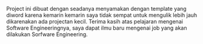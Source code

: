 Project ini dibuat dengan seadanya menyamakan dengan template yang diword karena kemarin kemarin saya tidak sempat untuk mengulik lebih jauh dikarenakan ada projectan kecil. 
Terima kasih atas pelajaran mengenai Software Engineeringnya, saya dapat ilmu baru mengenai job yang akan dilakukan Sorfware Engineering.
